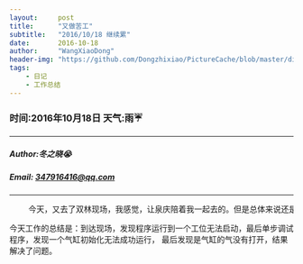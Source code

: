 ```yaml
---
layout:     post
title:      "又做苦工"
subtitle:   "2016/10/18 继续累"
date:       2016-10-18
author:     "WangXiaoDong"
header-img: "https://github.com/Dongzhixiao/PictureCache/blob/master/diaryPic/20161018.jpg?raw=true"
tags:
    - 日记
    - 工作总结
---
```


### 时间:2016年10月18日 天气:雨:umbrella:
-----
#####   Author:冬之晓:sob:
#####   Email: 347916416@qq.com
----------

<pre>
    今天，又去了双林现场，我感觉，让泉庆陪着我一起去的。但是总体来说还是不会弄，真的不爽！
</pre>

今天工作的总结是：到达现场，发现程序运行到一个工位无法启动，最后单步调试程序，发现一个气缸初始化无法成功运行，
最后发现是气缸的气没有打开，结果解决了问题。
